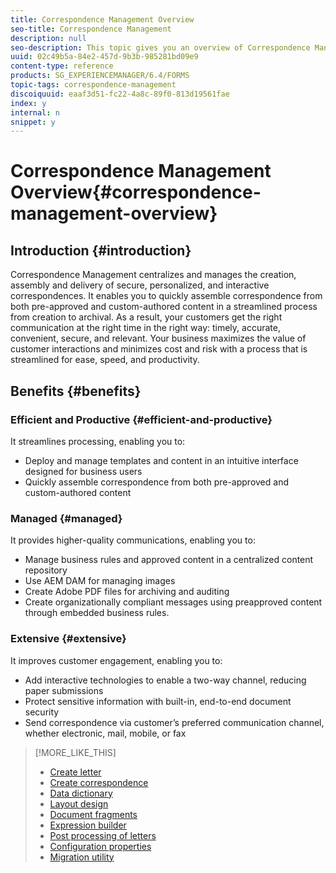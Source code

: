 ```yaml
---
title: Correspondence Management Overview
seo-title: Correspondence Management
description: null
seo-description: This topic gives you an overview of Correspondence Management.
uuid: 02c49b5a-84e2-457d-9b3b-985281bd09e9
content-type: reference
products: SG_EXPERIENCEMANAGER/6.4/FORMS
topic-tags: correspondence-management
discoiquuid: eaaf3d51-fc22-4a8c-89f0-813d19561fae
index: y
internal: n
snippet: y
---
```


# Correspondence Management Overview{#correspondence-management-overview}

## Introduction {#introduction}

Correspondence Management centralizes and manages the creation, assembly and delivery of secure, personalized, and interactive correspondences. It enables you to quickly assemble correspondence from both pre-approved and custom-authored content in a streamlined process from creation to archival. As a result, your customers get the right communication at the right time in the right way: timely, accurate, convenient, secure, and relevant. Your business maximizes the value of customer interactions and minimizes cost and risk with a process that is streamlined for ease, speed, and productivity.

## Benefits {#benefits}

### Efficient and Productive {#efficient-and-productive}

It streamlines processing, enabling you to:

* Deploy and manage templates and content in an intuitive interface designed for business users
* Quickly assemble correspondence from both pre-approved and custom-authored content

### Managed {#managed}

It provides higher-quality communications, enabling you to:

* Manage business rules and approved content in a centralized content repository
* Use AEM DAM for managing images
* Create Adobe PDF files for archiving and auditing
* Create organizationally compliant messages using preapproved content through embedded business rules.

### Extensive {#extensive}

It improves customer engagement, enabling you to:

* Add interactive technologies to enable a two-way channel, reducing paper submissions
* Protect sensitive information with built-in, end-to-end document security
* Send correspondence via customer’s preferred communication channel, whether electronic, mail, mobile, or fax

>[!MORE_LIKE_THIS]
>
>* [Create letter](../../forms/using/create-letter.md)
>* [Create correspondence](../../forms/using/create-correspondence.md)
>* [Data dictionary](../../forms/using/data-dictionary.md)
>* [Layout design](../../forms/using/layout-design-details.md)
>* [Document fragments](../../forms/using/document-fragments.md)
>* [Expression builder](../../forms/using/expression-builder.md)
>* [Post processing of letters](../../forms/using/submit-letter-topostprocess.md)
>* [Configuration properties](../../forms/using/cm-configuration-properties.md)
>* [Migration utility](/forms/using/cm-migration-utility)
